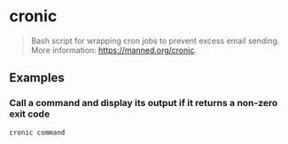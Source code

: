 # cronic

> Bash script for wrapping cron jobs to prevent excess email sending. More information: <https://manned.org/cronic>.

## Examples

### Call a command and display its output if it returns a non-zero exit code

```bash
cronic command
```
